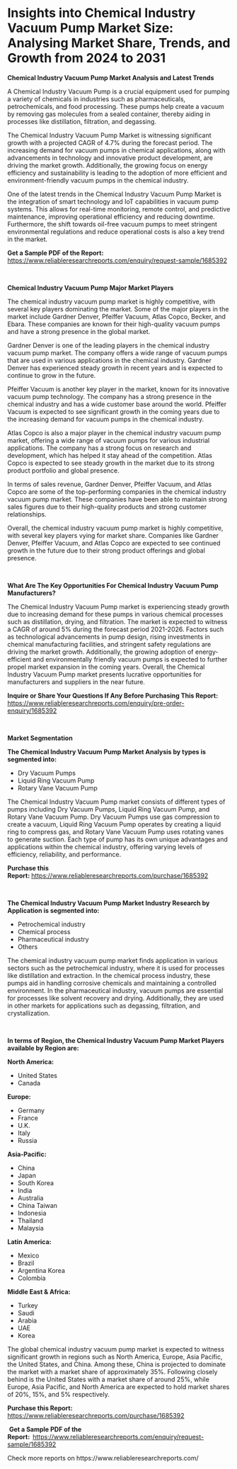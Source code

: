 <p><h1>Insights into Chemical Industry Vacuum Pump Market Size: Analysing Market Share, Trends, and Growth from 2024 to 2031</h1></p><p><strong>Chemical Industry Vacuum Pump Market Analysis and Latest Trends</strong></p>
<p><p>A Chemical Industry Vacuum Pump is a crucial equipment used for pumping a variety of chemicals in industries such as pharmaceuticals, petrochemicals, and food processing. These pumps help create a vacuum by removing gas molecules from a sealed container, thereby aiding in processes like distillation, filtration, and degassing.</p><p>The Chemical Industry Vacuum Pump Market is witnessing significant growth with a projected CAGR of 4.7% during the forecast period. The increasing demand for vacuum pumps in chemical applications, along with advancements in technology and innovative product development, are driving the market growth. Additionally, the growing focus on energy efficiency and sustainability is leading to the adoption of more efficient and environment-friendly vacuum pumps in the chemical industry.</p><p>One of the latest trends in the Chemical Industry Vacuum Pump Market is the integration of smart technology and IoT capabilities in vacuum pump systems. This allows for real-time monitoring, remote control, and predictive maintenance, improving operational efficiency and reducing downtime. Furthermore, the shift towards oil-free vacuum pumps to meet stringent environmental regulations and reduce operational costs is also a key trend in the market.</p></p>
<p><strong>Get a Sample PDF of the Report:&nbsp;</strong> <a href="https://www.reliableresearchreports.com/enquiry/request-sample/1685392">https://www.reliableresearchreports.com/enquiry/request-sample/1685392</a></p>
<p>&nbsp;</p>
<p><strong>Chemical Industry Vacuum Pump Major Market Players</strong></p>
<p><p>The chemical industry vacuum pump market is highly competitive, with several key players dominating the market. Some of the major players in the market include Gardner Denver, Pfeiffer Vacuum, Atlas Copco, Becker, and Ebara. These companies are known for their high-quality vacuum pumps and have a strong presence in the global market.</p><p>Gardner Denver is one of the leading players in the chemical industry vacuum pump market. The company offers a wide range of vacuum pumps that are used in various applications in the chemical industry. Gardner Denver has experienced steady growth in recent years and is expected to continue to grow in the future.</p><p>Pfeiffer Vacuum is another key player in the market, known for its innovative vacuum pump technology. The company has a strong presence in the chemical industry and has a wide customer base around the world. Pfeiffer Vacuum is expected to see significant growth in the coming years due to the increasing demand for vacuum pumps in the chemical industry.</p><p>Atlas Copco is also a major player in the chemical industry vacuum pump market, offering a wide range of vacuum pumps for various industrial applications. The company has a strong focus on research and development, which has helped it stay ahead of the competition. Atlas Copco is expected to see steady growth in the market due to its strong product portfolio and global presence.</p><p>In terms of sales revenue, Gardner Denver, Pfeiffer Vacuum, and Atlas Copco are some of the top-performing companies in the chemical industry vacuum pump market. These companies have been able to maintain strong sales figures due to their high-quality products and strong customer relationships.</p><p>Overall, the chemical industry vacuum pump market is highly competitive, with several key players vying for market share. Companies like Gardner Denver, Pfeiffer Vacuum, and Atlas Copco are expected to see continued growth in the future due to their strong product offerings and global presence.</p></p>
<p>&nbsp;</p>
<p><strong>What Are The Key Opportunities For Chemical Industry Vacuum Pump Manufacturers?</strong></p>
<p><p>The Chemical Industry Vacuum Pump market is experiencing steady growth due to increasing demand for these pumps in various chemical processes such as distillation, drying, and filtration. The market is expected to witness a CAGR of around 5% during the forecast period 2021-2026. Factors such as technological advancements in pump design, rising investments in chemical manufacturing facilities, and stringent safety regulations are driving the market growth. Additionally, the growing adoption of energy-efficient and environmentally friendly vacuum pumps is expected to further propel market expansion in the coming years. Overall, the Chemical Industry Vacuum Pump market presents lucrative opportunities for manufacturers and suppliers in the near future.</p></p>
<p><strong>Inquire or Share Your Questions If Any Before Purchasing This Report:</strong> <a href="https://www.reliableresearchreports.com/enquiry/pre-order-enquiry/1685392">https://www.reliableresearchreports.com/enquiry/pre-order-enquiry/1685392</a></p>
<p>&nbsp;</p>
<p><strong>Market Segmentation</strong></p>
<p><strong>The Chemical Industry Vacuum Pump Market Analysis by types is segmented into:</strong></p>
<p><ul><li>Dry Vacuum Pumps</li><li>Liquid Ring Vacuum Pump</li><li>Rotary Vane Vacuum Pump</li></ul></p>
<p><p>The Chemical Industry Vacuum Pump market consists of different types of pumps including Dry Vacuum Pumps, Liquid Ring Vacuum Pump, and Rotary Vane Vacuum Pump. Dry Vacuum Pumps use gas compression to create a vacuum, Liquid Ring Vacuum Pump operates by creating a liquid ring to compress gas, and Rotary Vane Vacuum Pump uses rotating vanes to generate suction. Each type of pump has its own unique advantages and applications within the chemical industry, offering varying levels of efficiency, reliability, and performance.</p></p>
<p><strong>Purchase this Report:&nbsp;</strong><a href="https://www.reliableresearchreports.com/purchase/1685392">https://www.reliableresearchreports.com/purchase/1685392</a></p>
<p>&nbsp;</p>
<p><strong>The Chemical Industry Vacuum Pump Market Industry Research by Application is segmented into:</strong></p>
<p><ul><li>Petrochemical industry</li><li>Chemical process</li><li>Pharmaceutical industry</li><li>Others</li></ul></p>
<p><p>The chemical industry vacuum pump market finds application in various sectors such as the petrochemical industry, where it is used for processes like distillation and extraction. In the chemical process industry, these pumps aid in handling corrosive chemicals and maintaining a controlled environment. In the pharmaceutical industry, vacuum pumps are essential for processes like solvent recovery and drying. Additionally, they are used in other markets for applications such as degassing, filtration, and crystallization.</p></p>
<p>&nbsp;</p>
<p><strong>In terms of Region, the Chemical Industry Vacuum Pump Market Players available by Region are:</strong></p>
<p>
    <p> <strong> North America: </strong>
        <ul>
            <li>United States</li>
            <li>Canada</li>
        </ul>
        </p> 
    <p> <strong> Europe: </strong>
        <ul>
            <li>Germany</li>
            <li>France</li>
            <li>U.K.</li>
            <li>Italy</li>
            <li>Russia</li>
        </ul>
        </p> 
    <p> <strong> Asia-Pacific: </strong>
        <ul>
            <li>China</li>
            <li>Japan</li>
            <li>South Korea</li>
            <li>India</li>
            <li>Australia</li>
            <li>China Taiwan</li>
            <li>Indonesia</li>
            <li>Thailand</li>
            <li>Malaysia</li>
        </ul>
        </p> 
    <p> <strong> Latin America: </strong>
        <ul>
            <li>Mexico</li>
            <li>Brazil</li>
            <li>Argentina Korea</li>
            <li>Colombia</li>
        </ul>
        </p> 
    <p> <strong> Middle East & Africa: </strong>
        <ul>
            <li>Turkey</li>
            <li>Saudi</li>
            <li>Arabia</li>
            <li>UAE</li>
            <li>Korea</li>
        </ul>
    </p>
    </p>
<p><p>The global chemical industry vacuum pump market is expected to witness significant growth in regions such as North America, Europe, Asia Pacific, the United States, and China. Among these, China is projected to dominate the market with a market share of approximately 35%. Following closely behind is the United States with a market share of around 25%, while Europe, Asia Pacific, and North America are expected to hold market shares of 20%, 15%, and 5% respectively.</p></p>
<p><strong>Purchase this Report: </strong><a href="https://www.reliableresearchreports.com/purchase/1685392">https://www.reliableresearchreports.com/purchase/1685392</a></p>
<p>&nbsp;<strong>Get a Sample PDF of the Report:&nbsp;&nbsp;</strong><a href="https://www.reliableresearchreports.com/enquiry/request-sample/1685392">https://www.reliableresearchreports.com/enquiry/request-sample/1685392</a></p>
<p><strong></strong></p>
<p>Check more reports on https://www.reliableresearchreports.com/</p>